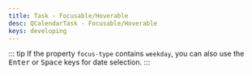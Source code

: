 ```yaml
---
title: Task - Focusable/Hoverable
desc: QCalendarTask - Focusable/Hoverable
keys: developing
---
```

::: tip
If the property `focus-type` contains `weekday`, you can also use the <kbd>Enter</kbd> or <kbd>Space</kbd> keys for date selection.
:::

<example-viewer
  title="Focusable/Hoverable"
  file="TaskFocusableHoverable"
  codepen-title="QCalendarTask"
/>
